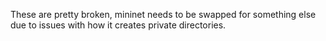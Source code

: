 These are pretty broken, mininet needs to be swapped for something else due to
issues with how it creates private directories.
